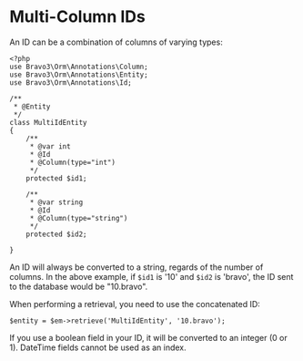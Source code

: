 Multi-Column IDs
================
An ID can be a combination of columns of varying types:

    <?php
    use Bravo3\Orm\Annotations\Column;
    use Bravo3\Orm\Annotations\Entity;
    use Bravo3\Orm\Annotations\Id;

    /**
     * @Entity
     */
    class MultiIdEntity
    {
        /**
         * @var int
         * @Id
         * @Column(type="int")
         */
        protected $id1;
    
        /**
         * @var string
         * @Id
         * @Column(type="string")
         */
        protected $id2;
    
    }

An ID will always be converted to a string, regards of the number of columns. In the above example, if `$id1` is '10' 
and `$id2` is 'bravo', the ID sent to the database would be "10.bravo".

When performing a retrieval, you need to use the concatenated ID:

    $entity = $em->retrieve('MultiIdEntity', '10.bravo');
    
If you use a boolean field in your ID, it will be converted to an integer (0 or 1). DateTime fields cannot be used as
an index.
